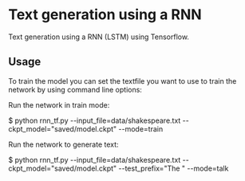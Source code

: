 # Text generation using a RNN

Text generation using a RNN (LSTM) using Tensorflow.


## Usage

To train the model you can set the textfile you want to use to train the network by using command line options:

Run the network in train mode:

  $ python rnn_tf.py --input_file=data/shakespeare.txt --ckpt_model="saved/model.ckpt" --mode=train

Run the network to generate text:

  $ python rnn_tf.py --input_file=data/shakespeare.txt --ckpt_model="saved/model.ckpt" --test_prefix="The " --mode=talk

